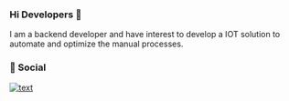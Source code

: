 ### Hi Developers 👋



I am a backend developer and have interest to develop a IOT solution to automate and optimize the manual processes.

### 📱 Social
[![text](https://img.shields.io/badge/LinkedIn-0077B5?style=for-the-badge&logo=linkedin&logoColor=white)](https://www.linkedin.com/in/solankimaulik)

<!--
**MaulikS1/MaulikS1** is a ✨ _special_ ✨ repository because its `README.md` (this file) appears on your GitHub profile.

Here are some ideas to get you started:

- 🔭 I’m currently working on ...
- 🌱 I’m currently learning ...
- 👯 I’m looking to collaborate on ...
- 🤔 I’m looking for help with ...
- 💬 Ask me about ...
- 📫 How to reach me: ...
- 😄 Pronouns: ...
- ⚡ Fun fact: ...
-->

